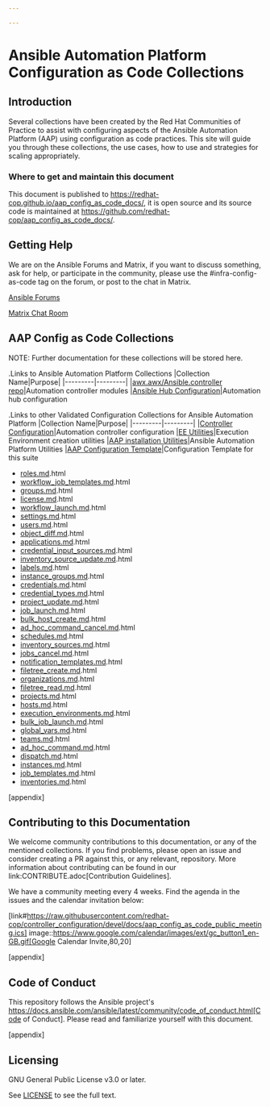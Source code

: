 ```yaml
---

---
```


# Ansible Automation Platform Configuration as Code Collections

## Introduction

Several collections have been created by the Red Hat Communities of Practice to assist with configuring aspects of the Ansible Automation Platform (AAP) using configuration as code practices. This site will guide you through these collections, the use cases, how to use and strategies for scaling appropriately.

### Where to get and maintain this document

This document is published to https://redhat-cop.github.io/aap_config_as_code_docs/, it is open source and its source code is maintained at https://github.com/redhat-cop/aap_config_as_code_docs/.

## Getting Help

We are on the Ansible Forums and Matrix, if you want to discuss something, ask for help, or participate in the community, please use the #infra-config-as-code tag on the forum, or post to the chat in Matrix.

[Ansible Forums](https://forum.ansible.com/tag/infra-config-as-code)

[Matrix Chat Room](https://matrix.to/#/#aap_config_as_code:ansible.com)

## AAP Config as Code Collections
NOTE: Further documentation for these collections will be stored here.

.Links to Ansible Automation Platform Collections
|Collection Name|Purpose|
|---------|---------|
|[awx.awx/Ansible.controller repo](https://github.com/ansible/awx/tree/devel/awx_collection)|Automation controller modules
|[Ansible Hub Configuration](https://github.com/ansible/automation_hub_collection)|Automation hub configuration

.Links to other Validated Configuration Collections for Ansible Automation Platform
|Collection Name|Purpose|
|---------|---------|
|[Controller Configuration](https://github.com/redhat-cop/controller_configuration)|Automation controller configuration
|[EE Utilities](https://github.com/redhat-cop/ee_utilities)|Execution Environment creation utilities
|[AAP installation Utilities](https://github.com/redhat-cop/aap_utilities)|Ansible Automation Platform Utilities
|[AAP Configuration Template](https://github.com/redhat-cop/aap_configuration_template)|Configuration Template for this suite

* [roles.md](collections/controller_configuration/roles.md).html
* [workflow_job_templates.md](collections/controller_configuration/workflow_job_templates.md).html
* [groups.md](collections/controller_configuration/groups.md).html
* [license.md](collections/controller_configuration/license.md).html
* [workflow_launch.md](collections/controller_configuration/workflow_launch.md).html
* [settings.md](collections/controller_configuration/settings.md).html
* [users.md](collections/controller_configuration/users.md).html
* [object_diff.md](collections/controller_configuration/object_diff.md).html
* [applications.md](collections/controller_configuration/applications.md).html
* [credential_input_sources.md](collections/controller_configuration/credential_input_sources.md).html
* [inventory_source_update.md](collections/controller_configuration/inventory_source_update.md).html
* [labels.md](collections/controller_configuration/labels.md).html
* [instance_groups.md](collections/controller_configuration/instance_groups.md).html
* [credentials.md](collections/controller_configuration/credentials.md).html
* [credential_types.md](collections/controller_configuration/credential_types.md).html
* [project_update.md](collections/controller_configuration/project_update.md).html
* [job_launch.md](collections/controller_configuration/job_launch.md).html
* [bulk_host_create.md](collections/controller_configuration/bulk_host_create.md).html
* [ad_hoc_command_cancel.md](collections/controller_configuration/ad_hoc_command_cancel.md).html
* [schedules.md](collections/controller_configuration/schedules.md).html
* [inventory_sources.md](collections/controller_configuration/inventory_sources.md).html
* [jobs_cancel.md](collections/controller_configuration/jobs_cancel.md).html
* [notification_templates.md](collections/controller_configuration/notification_templates.md).html
* [filetree_create.md](collections/controller_configuration/filetree_create.md).html
* [organizations.md](collections/controller_configuration/organizations.md).html
* [filetree_read.md](collections/controller_configuration/filetree_read.md).html
* [projects.md](collections/controller_configuration/projects.md).html
* [hosts.md](collections/controller_configuration/hosts.md).html
* [execution_environments.md](collections/controller_configuration/execution_environments.md).html
* [bulk_job_launch.md](collections/controller_configuration/bulk_job_launch.md).html
* [global_vars.md](collections/controller_configuration/global_vars.md).html
* [teams.md](collections/controller_configuration/teams.md).html
* [ad_hoc_command.md](collections/controller_configuration/ad_hoc_command.md).html
* [dispatch.md](collections/controller_configuration/dispatch.md).html
* [instances.md](collections/controller_configuration/instances.md).html
* [job_templates.md](collections/controller_configuration/job_templates.md).html
* [inventories.md](collections/controller_configuration/inventories.md).html

[appendix]
## Contributing to this Documentation
We welcome community contributions to this documentation, or any of the mentioned collections. If you find problems, please open an issue and consider creating a PR against this, or any relevant, repository. More information about contributing can be found in our link:CONTRIBUTE.adoc[Contribution Guidelines].

We have a community meeting every 4 weeks. Find the agenda in the issues and the calendar invitation below:

[link#https://raw.githubusercontent.com/redhat-cop/controller_configuration/devel/docs/aap_config_as_code_public_meeting.ics]
image::https://www.google.com/calendar/images/ext/gc_button1_en-GB.gif[Google Calendar Invite,80,20]

[appendix]
## Code of Conduct

This repository follows the Ansible project's
https://docs.ansible.com/ansible/latest/community/code_of_conduct.html[Code of Conduct].
Please read and familiarize yourself with this document.

[appendix]
## Licensing

GNU General Public License v3.0 or later.

See [LICENSE](https://www.gnu.org/licenses/gpl-3.0.txt) to see the full text.